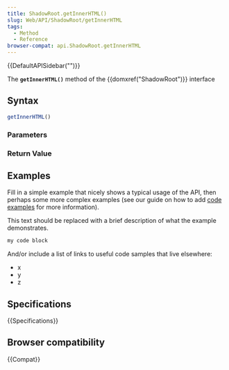 ```yaml
---
title: ShadowRoot.getInnerHTML()
slug: Web/API/ShadowRoot/getInnerHTML
tags:
  - Method
  - Reference
browser-compat: api.ShadowRoot.getInnerHTML
---
```

{{DefaultAPISidebar("")}}

The **`getInnerHTML()`** method of the {{domxref("ShadowRoot")}} interface 

## Syntax

```js
getInnerHTML()
```

### Parameters



### Return Value



## Examples

Fill in a simple example that nicely shows a typical usage of the API, then perhaps some more complex examples (see our guide on how to add [code examples](/en-US/docs/MDN/Contribute/Structures/Code_examples) for more information).

This text should be replaced with a brief description of what the example demonstrates.

```js
my code block
```

And/or include a list of links to useful code samples that live elsewhere:

*   x
*   y
*   z

## Specifications

{{Specifications}}

## Browser compatibility

{{Compat}}

